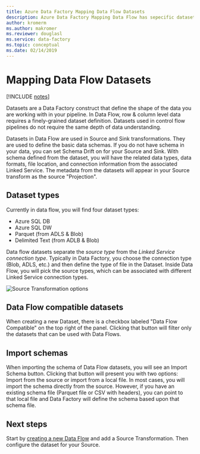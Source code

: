 ```yaml
---
title: Azure Data Factory Mapping Data Flow Datasets
description: Azure Data Factory Mapping Data Flow has sepecific dataset compatability
author: kromerm
ms.author: makromer
ms.reviewer: douglasl
ms.service: data-factory
ms.topic: conceptual
ms.date: 02/14/2019
---
```


# Mapping Data Flow Datasets

[!INCLUDE [notes](../../includes/data-factory-data-flow-preview.md)]

Datasets are a Data Factory construct that define the shape of the data you are working with in your pipeline. In Data Flow, row & column level data requires a finely-grained dataset definition. Datasets used in control flow pipelines do not require the same depth of data understanding.

Datasets in Data Flow are used in Source and Sink transformations. They are used to define the basic data schemas. If you do not have schema in your data, you can set Schema Drift on for your Source and Sink. With schema defined from the dataset, you will have the related data types, data formats, file location, and connection information from the associated Linked Service. The metadata from the datasets will appear in your Source transform as the source "Projection".

## Dataset types

Currently in data flow, you will find four dataset types:

* Azure SQL DB
* Azure SQL DW
* Parquet (from ADLS & Blob)
* Delimited Text (from ADLB & Blob)

Data flow datasets separate the *source type* from the *Linked Service connection type*. Typically in Data Factory, you choose the connection type (Blob, ADLS, etc.) and then define the type of file in the Dataset. Inside Data Flow, you will pick the source types, which can be associated with different Linked Service connection types.

![Source Transformation options](media/data-flow/dataset1.png "sources")

## Data Flow compatible datasets

When creating a new Dataset, there is a checkbox labeled "Data Flow Compatible" on the top right of the panel. Clicking that button will filter only the datasets that can be used with Data Flows. 

## Import schemas

When importing the schema of Data Flow datasets, you will see an Import Schema button. Clicking that button will present you with two options: Import from the source or import from a local file. In most cases, you will import the schema directly from the source. However, if you have an existing schema file (Parquet file or CSV with headers), you can point to that local file and Data Factory will define the schema based upon that schema file.

## Next steps

Start by [creating a new Data Flow](data-flow-create.md) and add a Source Transformation. Then configure the dataset for your Source.

